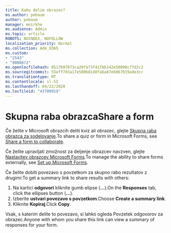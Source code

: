 ```yaml
---
title: Kako delim obrazec?
ms.author: pebaum
author: pebaum
manager: mnirkhe
ms.audience: Admin
ms.topic: article
ROBOTS: NOINDEX, NOFOLLOW
localization_priority: Normal
ms.collection: Adm_O365
ms.custom:
- "2543"
- "9000672"
ms.openlocfilehash: 0517697073ca20fa73f41f6b142e50090c7fd2c2
ms.sourcegitcommit: 55eff703a17e500681d8fa6a87eb067019ade3cc
ms.translationtype: MT
ms.contentlocale: sl-SI
ms.lasthandoff: 04/22/2020
ms.locfileid: "43709919"
---
```

# <a name="share-a-form"></a><span data-ttu-id="ce016-102">Skupna raba obrazca</span><span class="sxs-lookup"><span data-stu-id="ce016-102">Share a form</span></span>

<span data-ttu-id="ce016-103">Če želite v Microsoft obrazcih deliti kviz ali obrazec, glejte [Skupna raba obrazca za sodelovanje](https://support.office.com/article/Share-a-form-to-collaborate-d5bb5cf0-8401-4c15-bb8c-8e108cd7e69b).</span><span class="sxs-lookup"><span data-stu-id="ce016-103">To share a quiz or form in Microsoft Forms, see [Share a form to collaborate](https://support.office.com/article/Share-a-form-to-collaborate-d5bb5cf0-8401-4c15-bb8c-8e108cd7e69b).</span></span>

<span data-ttu-id="ce016-104">Če želite upravljati zmožnost za deljenje obrazcev navzven, glejte [Nastavitev obrazcev Microsoft Forms](https://support.office.com/article/set-up-microsoft-forms-cc52287a-4550-464d-9a1b-457bf9df2240).</span><span class="sxs-lookup"><span data-stu-id="ce016-104">To manage the ability to share forms externally, see [Set up Microsoft Forms](https://support.office.com/article/set-up-microsoft-forms-cc52287a-4550-464d-9a1b-457bf9df2240).</span></span> 

<span data-ttu-id="ce016-105">Če želite dobiti povezavo s povzetkom za skupno rabo rezultatov z drugimi:</span><span class="sxs-lookup"><span data-stu-id="ce016-105">To get a summary link to share results with others:</span></span>

1. <span data-ttu-id="ce016-106">Na kartici **odgovori** kliknite gumb elipse (**...**).</span><span class="sxs-lookup"><span data-stu-id="ce016-106">On the **Responses** tab, click the ellipses button (**...**).</span></span>
3. <span data-ttu-id="ce016-107">Izberite **ustvari povezavo s povzetkom**.</span><span class="sxs-lookup"><span data-stu-id="ce016-107">Choose **Create a summary link**.</span></span>
4. <span data-ttu-id="ce016-108">Kliknite **Kopiraj**.</span><span class="sxs-lookup"><span data-stu-id="ce016-108">Click **Copy**.</span></span>

<span data-ttu-id="ce016-109">Vsak, s katerim delite to povezavo, si lahko ogleda Povzetek odgovorov za obrazec.</span><span class="sxs-lookup"><span data-stu-id="ce016-109">Anyone with whom you share this link can view a summary of responses for your form.</span></span>